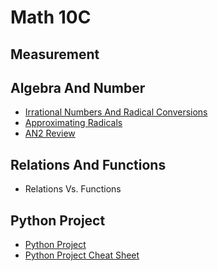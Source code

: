 # Math 10C 

## Measurement 
## Algebra And Number 

* <a href="https://mrfanning.github.io/Math10/AN/AN2/AN2I.pdf"> Irrational Numbers And Radical Conversions </a>
* <a href="https://mrfanning.github.io/Math10/AN/AN2/AN2II.pdf"> Approximating Radicals </a>
* <a href="https://mrfanning.github.io/Math10/AN/AN2/AN2Review.pdf"> AN2 Review </a>

## Relations And Functions 
* Relations Vs. Functions  

## Python Project

* <a href="https://mrfanning.github.io/Math10/AN/AN2/AN2I.pdf"> Python Project </a> 
* <a href="https://mrfanning.github.io/Math10/AN/AN2/AN2I.pdf"> Python Project Cheat Sheet </a> 

